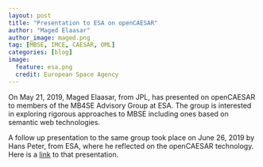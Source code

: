 ```yaml
---
layout: post
title: "Presentation to ESA on openCAESAR"
author: "Maged Elaasar"
author_image: maged.png
tag: [MBSE, IMCE, CAESAR, OML]
categories: [blog]
image:
  feature: esa.png
  credit: European Space Agency
---
```


On May 21, 2019, Maged Elaasar, from JPL, has presented on openCAESAR to members of the MB4SE Advisory Group at ESA. The group is interested in exploring rigorous approaches to MBSE including ones based on semantic web technologies. 

A follow up presentation to the same group took place on June 26, 2019 by Hans Peter, from ESA, where he reflected on the openCAESAR technology. Here is a [link](https://indico.esa.int/event/310/contributions/4581/attachments/3514/4653/Presentation_-_1430_-_Hans-Peter_de_Koning.pdf) to that presentation.

